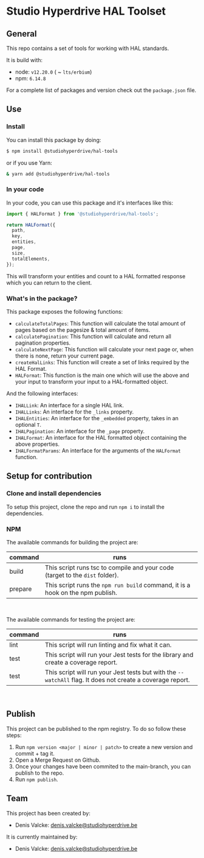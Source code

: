 # Studio Hyperdrive HAL Toolset

## General

This repo contains a set of tools for working with HAL standards.

It is build with:
- node: `v12.20.0` ( ~ `lts/erbium`)
- npm: `6.14.8`

For a complete list of packages and version check out the `package.json` file.

## Use

### Install

You can install this package by doing:
``` bash
$ npm install @studiohyperdrive/hal-tools
```
or if you use Yarn:
``` bash
& yarn add @studiohyperdrive/hal-tools
```

### In your code
In your code, you can use this package and it's interfaces like this:

```typescript
import { HALFormat } from '@studiohyperdrive/hal-tools';

return HALFormat({
  path,
  key,
  entities,
  page,
  size,
  totalElements,
});
```

This will transform your entities and count to a HAL formatted response which you can return to the client.

### What's in the package?
This package exposes the following functions:
- `calculateTotalPages`: This function will calculate the total amount of pages based on the pagesize & total amount of items.
- `calculatePagination`: This function will calculate and return all pagination properties.
- `calculateNextPage`: This function will calculate your next page or, when there is none, return your current page.
- `createHalLinks`: This function will create a set of links required by the HAL Format.
- `HALFormat`: This function is the main one which will use the above and your input to transform your input to a HAL-formatted object.

And the following interfaces:
- `IHALLink`: An interface for a single HAL link.
- `IHALLinks`: An interface for the `_links` property.
- `IHALEntities`: An interface for the `_embedded` property, takes in an optional `T`.
- `IHALPagination`: An interface for the `_page` property.
- `IHALFormat`: An interface for the HAL formatted object containing the above properties.
- `IHALFormatParams`: An interface for the arguments of the `HALFormat` function.
## Setup for contribution

### Clone and install dependencies
To setup this project, clone the repo and run `npm i` to install the dependencies.

### NPM
The available commands for building the project are:

| command      | runs                                                                                                      |
|--------------|-----------------------------------------------------------------------------------------------------------|
| build        | This script runs tsc to compile and your code (target to the `dist` folder).                              |
| prepare      | This script runs the `npm run build` command, it is a hook on the npm publish.                            |
<br>

The available commands for testing the project are:

| command      | runs                                                                                                      |
|--------------|-----------------------------------------------------------------------------------------------------------|
| lint         | This script will run linting and fix what it can.                                                         |
| test         | This script will run your Jest tests for the library and create a coverage report.                        |
| test         | This script will run your Jest tests but with the `--watchAll` flag. It does not create a coverage report.|
<br>

## Publish

This project can be published to the npm registry. To do so follow these steps:
1. Run `npm version <major | minor | patch>` to create a new version and commit + tag it.
2. Open a Merge Request on Github.
3. Once your changes have been commited to the main-branch, you can publish to the repo.
4. Run `npm publish`.

## Team

This project has been created by:
- Denis Valcke: denis.valcke@studiohyperdrive.be

It is currently maintained by:
- Denis Valcke: denis.valcke@studiohyperdrive.be
